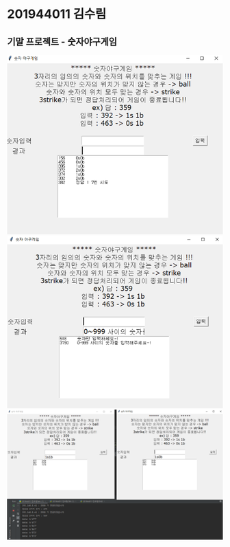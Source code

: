 # 201944011 김수림
## 기말 프로젝트 - 숫자야구게임

<img witdh="" height="" src="./png/t6.PNG"></img>
<img witdh="" height="" src="./png/t9.PNG"></img>
<img witdh="" height="" src="./png/t10.PNG"></img>
